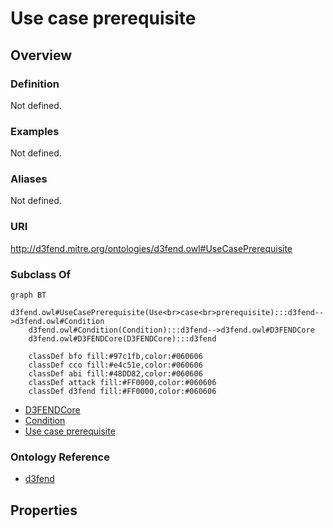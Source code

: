 # Use case prerequisite

## Overview

### Definition
Not defined.

### Examples
Not defined.

### Aliases
Not defined.

### URI
http://d3fend.mitre.org/ontologies/d3fend.owl#UseCasePrerequisite

### Subclass Of
```mermaid
graph BT
    d3fend.owl#UseCasePrerequisite(Use<br>case<br>prerequisite):::d3fend-->d3fend.owl#Condition
    d3fend.owl#Condition(Condition):::d3fend-->d3fend.owl#D3FENDCore
    d3fend.owl#D3FENDCore(D3FENDCore):::d3fend
    
    classDef bfo fill:#97c1fb,color:#060606
    classDef cco fill:#e4c51e,color:#060606
    classDef abi fill:#48DD82,color:#060606
    classDef attack fill:#FF0000,color:#060606
    classDef d3fend fill:#FF0000,color:#060606
```

- [D3FENDCore](/docs/ontology/reference/model/D3FENDCore/D3FENDCore.md)
- [Condition](/docs/ontology/reference/model/D3FENDCore/Condition/Condition.md)
- [Use case prerequisite](/docs/ontology/reference/model/D3FENDCore/Condition/Use%20case%20prerequisite/Use%20case%20prerequisite.md)


### Ontology Reference
- [d3fend](http://d3fend.mitre.org/ontologies/d3fend.owl#)

## Properties
